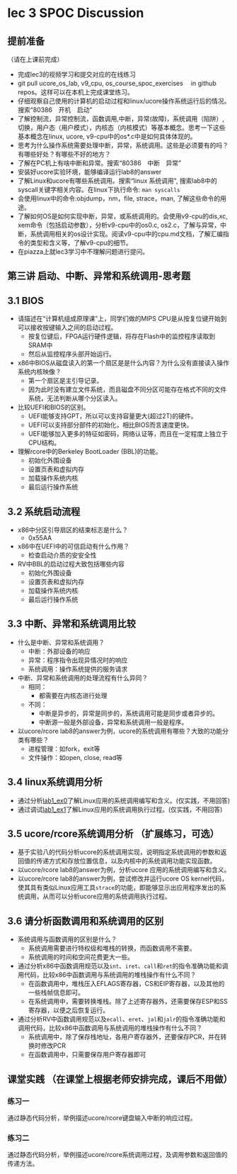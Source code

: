 # lec 3 SPOC Discussion

## **提前准备**
（请在上课前完成）


 - 完成lec3的视频学习和提交对应的在线练习
 - git pull ucore_os_lab, v9_cpu, os_course_spoc_exercises  　in github repos。这样可以在本机上完成课堂练习。
 - 仔细观察自己使用的计算机的启动过程和linux/ucore操作系统运行后的情况。搜索“80386　开机　启动”
 - 了解控制流，异常控制流，函数调用,中断，异常(故障)，系统调用（陷阱）,切换，用户态（用户模式），内核态（内核模式）等基本概念。思考一下这些基本概念在linux, ucore, v9-cpu中的os*.c中是如何具体体现的。
 - 思考为什么操作系统需要处理中断，异常，系统调用。这些是必须要有的吗？有哪些好处？有哪些不好的地方？
 - 了解在PC机上有啥中断和异常。搜索“80386　中断　异常”
 - 安装好ucore实验环境，能够编译运行lab8的answer
 - 了解Linux和ucore有哪些系统调用。搜索“linux 系统调用", 搜索lab8中的syscall关键字相关内容。在linux下执行命令: ```man syscalls```
 - 会使用linux中的命令:objdump，nm，file, strace，man, 了解这些命令的用途。
 - 了解如何OS是如何实现中断，异常，或系统调用的。会使用v9-cpu的dis,xc, xem命令（包括启动参数），分析v9-cpu中的os0.c, os2.c，了解与异常，中断，系统调用相关的os设计实现。阅读v9-cpu中的cpu.md文档，了解汇编指令的类型和含义等，了解v9-cpu的细节。
 - 在piazza上就lec3学习中不理解问题进行提问。

## 第三讲 启动、中断、异常和系统调用-思考题

## 3.1 BIOS
-  请描述在“计算机组成原理课”上，同学们做的MIPS CPU是从按复位键开始到可以接收按键输入之间的启动过程。
   -  按复位键后，FPGA运行硬件逻辑，将存在Flash中的监控程序读取到SRAM中
   -  然后从监控程序头部开始运行。
-  x86中BIOS从磁盘读入的第一个扇区是是什么内容？为什么没有直接读入操作系统内核映像？
   * 第一个扇区是主引导记录。
   * 因为此时没有建立文件系统，而且磁盘不同分区可能存在格式不同的文件系统，无法判断从哪个分区读入。
-  比较UEFI和BIOS的区别。
   -  UEFI能够支持GPT，所以可以支持容量更大(超过2T)的硬件。
   -  UEFI可以支持部分部件的初始化，相比BIOS而言速度更快。
   -  UEFI能够加入更多的特征如密码，网络认证等，而且在一定程度上独立于CPU结构。
-  理解rcore中的Berkeley BootLoader (BBL)的功能。
   -  初始化外围设备
   -  设置页表和虚拟内存
   -  加载操作系统内核
   -  最后运行操作系统

## 3.2 系统启动流程

- x86中分区引导扇区的结束标志是什么？
  - 0x55AA
- x86中在UEFI中的可信启动有什么作用？
  - 检查启动介质的安安全性
- RV中BBL的启动过程大致包括哪些内容
  - 初始化外围设备
  - 设置页表和虚拟内存
  - 加载操作系统内核
  - 最后运行操作系统

## 3.3 中断、异常和系统调用比较
- 什么是中断、异常和系统调用？
  - 中断：外部设备的响应
  - 异常：程序指令出现异情况时的响应
  - 系统调用：操作系统提供的服务请求
- 中断、异常和系统调用的处理流程有什么异同？
  - 相同：
    - 都需要在内核态进行处理
  - 不同：
    - 中断是异步的，异常是同步的，系统调用可能是同步或者异步的。
    - 中断源一般是外部设备，异常和系统调用一般是程序。
- 以ucore/rcore lab8的answer为例，ucore的系统调用有哪些？大致的功能分类有哪些？
  - 进程管理：如fork，exit等
  - 文件操作：如open, close, read等

## 3.4 linux系统调用分析
- 通过分析[lab1_ex0](https://github.com/chyyuu/ucore_lab/blob/master/related_info/lab1/lab1-ex0.md)了解Linux应用的系统调用编写和含义。(仅实践，不用回答)
- 通过调试[lab1_ex1](https://github.com/chyyuu/ucore_lab/blob/master/related_info/lab1/lab1-ex1.md)了解Linux应用的系统调用执行过程。(仅实践，不用回答)


## 3.5 ucore/rcore系统调用分析 （扩展练习，可选）
-  基于实验八的代码分析ucore的系统调用实现，说明指定系统调用的参数和返回值的传递方式和存放位置信息，以及内核中的系统调用功能实现函数。
- 以ucore/rcore lab8的answer为例，分析ucore 应用的系统调用编写和含义。
- 以ucore/rcore lab8的answer为例，尝试修改并运行ucore OS kernel代码，使其具有类似Linux应用工具`strace`的功能，即能够显示出应用程序发出的系统调用，从而可以分析ucore应用的系统调用执行过程。


## 3.6 请分析函数调用和系统调用的区别
- 系统调用与函数调用的区别是什么？
  - 系统调用需要进行特权级和堆栈的转换，而函数调用不需要。
  - 系统调用的时间和空间花费更大一些。
- 通过分析x86中函数调用规范以及`int`、`iret`、`call`和`ret`的指令准确功能和调用代码，比较x86中函数调用与系统调用的堆栈操作有什么不同？
  - 在函数调用中，堆栈压入EFLAGS寄存器，CS和EIP寄存器，以及其他的一些栈帧信息即可。
  - 在系统调用中，需要转换堆栈。除了上述寄存器外，还需要保存ESP和SS寄存器，以便之后恢复运行。
- 通过分析RV中函数调用规范以及`ecall`、`eret`、`jal`和`jalr`的指令准确功能和调用代码，比较x86中函数调用与系统调用的堆栈操作有什么不同？
  - 系统调用中，除了保存栈地址，各用户寄存器外，还要保存PCR，并在转换时修改PCR
  - 在函数调用中，只需要保存用户寄存器即可


## 课堂实践 （在课堂上根据老师安排完成，课后不用做）
### 练习一
通过静态代码分析，举例描述ucore/rcore键盘输入中断的响应过程。

### 练习二
通过静态代码分析，举例描述ucore/rcore系统调用过程，及调用参数和返回值的传递方法。
